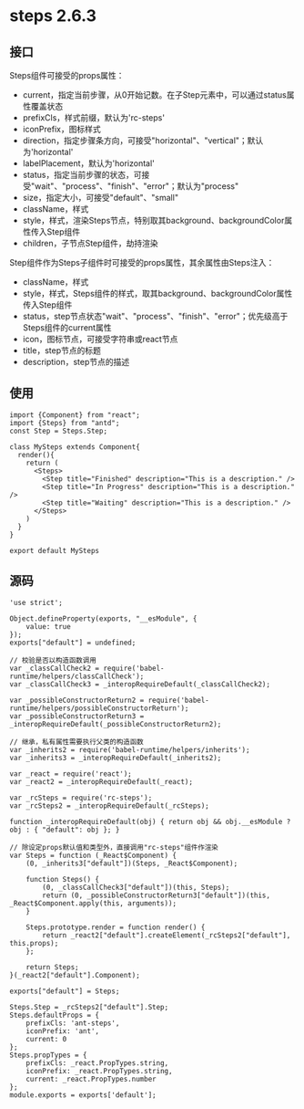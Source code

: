 # steps 2.6.3

## 接口

Steps组件可接受的props属性：
* current，指定当前步骤，从0开始记数。在子Step元素中，可以通过status属性覆盖状态
* prefixCls，样式前缀，默认为'rc-steps'
* iconPrefix，图标样式
* direction，指定步骤条方向，可接受"horizontal"、"vertical"；默认为'horizontal'
* labelPlacement，默认为'horizontal'
* status，指定当前步骤的状态，可接受"wait"、"process"、"finish"、"error"；默认为"process"
* size，指定大小，可接受"default"、"small"
* className，样式
* style，样式，渲染Steps节点，特别取其background、backgroundColor属性传入Step组件
* children，子节点Step组件，劫持渲染

Step组件作为Steps子组件时可接受的props属性，其余属性由Steps注入：
* className，样式
* style，样式，Steps组件的样式，取其background、backgroundColor属性传入Step组件
* status，step节点状态"wait"、"process"、"finish"、"error"；优先级高于Steps组件的current属性
* icon，图标节点，可接受字符串或react节点
* title，step节点的标题
* description，step节点的描述

## 使用

    import {Component} from "react";
    import {Steps} from "antd";
    const Step = Steps.Step;
    
    class MySteps extends Component{
      render(){
        return (
          <Steps>
            <Step title="Finished" description="This is a description." />
            <Step title="In Progress" description="This is a description." />
            <Step title="Waiting" description="This is a description." />
          </Steps>
        )
      }
    }
    
    export default MySteps

## 源码

    'use strict';
    
    Object.defineProperty(exports, "__esModule", {
        value: true
    });
    exports["default"] = undefined;
    
    // 校验是否以构造函数调用
    var _classCallCheck2 = require('babel-runtime/helpers/classCallCheck');
    var _classCallCheck3 = _interopRequireDefault(_classCallCheck2);
    
    var _possibleConstructorReturn2 = require('babel-runtime/helpers/possibleConstructorReturn');
    var _possibleConstructorReturn3 = _interopRequireDefault(_possibleConstructorReturn2);
    
    // 继承，私有属性需要执行父类的构造函数
    var _inherits2 = require('babel-runtime/helpers/inherits');
    var _inherits3 = _interopRequireDefault(_inherits2);
    
    var _react = require('react');
    var _react2 = _interopRequireDefault(_react);
    
    var _rcSteps = require('rc-steps');
    var _rcSteps2 = _interopRequireDefault(_rcSteps);
    
    function _interopRequireDefault(obj) { return obj && obj.__esModule ? obj : { "default": obj }; }
    
    // 除设定props默认值和类型外，直接调用"rc-steps"组件作渲染
    var Steps = function (_React$Component) {
        (0, _inherits3["default"])(Steps, _React$Component);
    
        function Steps() {
            (0, _classCallCheck3["default"])(this, Steps);
            return (0, _possibleConstructorReturn3["default"])(this, _React$Component.apply(this, arguments));
        }
    
        Steps.prototype.render = function render() {
            return _react2["default"].createElement(_rcSteps2["default"], this.props);
        };
    
        return Steps;
    }(_react2["default"].Component);
    
    exports["default"] = Steps;
    
    Steps.Step = _rcSteps2["default"].Step;
    Steps.defaultProps = {
        prefixCls: 'ant-steps',
        iconPrefix: 'ant',
        current: 0
    };
    Steps.propTypes = {
        prefixCls: _react.PropTypes.string,
        iconPrefix: _react.PropTypes.string,
        current: _react.PropTypes.number
    };
    module.exports = exports['default'];

